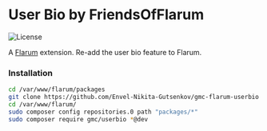 # User Bio by FriendsOfFlarum

![License](https://img.shields.io/badge/license-MIT-blue.svg)

A [Flarum](http://flarum.org) extension. Re-add the user bio feature to Flarum.

### Installation


```sh
cd /var/www/flarum/packages
git clone https://github.com/Envel-Nikita-Gutsenkov/gmc-flarum-userbio
cd /var/www/flarum/
sudo composer config repositories.0 path "packages/*"
sudo composer require gmc/userbio *@dev
```